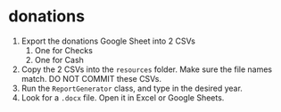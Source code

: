# donations

1. Export the donations Google Sheet into 2 CSVs
    1. One for Checks
    1. One for Cash
1. Copy the 2 CSVs into the `resources` folder. Make sure the file names match. DO NOT COMMIT these CSVs.
1. Run the `ReportGenerator` class, and type in the desired year.
1. Look for a `.docx` file. Open it in Excel or Google Sheets.
